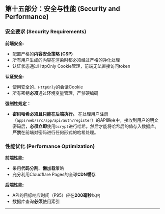 ## **第十五部分：安全与性能 (Security and Performance)**

### **安全要求 (Security Requirements)**

**前端安全:**

* 配置严格的**内容安全策略 (CSP)**
* 所有用户生成的内容在渲染时都必须经过严格的净化处理
* 认证状态通过HttpOnly Cookie管理，前端无法直接访问token

**认证安全:**

* 使用安全的、`HttpOnly`的会话Cookie
* 所有密钥**必须**通过环境变量管理，严禁硬编码

**强制性规定：**

* **密码哈希必须且只能在后端执行。** 在处理用户注册（`apps/web/src/app/api/auth/register`）的API路由中，接收到用户的明文密码后，**必须立即**使用`bcrypt`进行哈希，然后才能将哈希后的值存入数据库。**严禁**在前端对密码进行任何形式的哈希处理。

### **性能优化 (Performance Optimization)**

**前端性能:**

* 采用**代码分割**、**懒加载**策略
* 充分利用Cloudflare Pages的全球**CDN缓存**

**后端性能:**

* API的目标响应时间（P95）应在**200毫秒**以内
* 数据库查询**必须**使用索引

***
